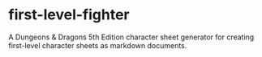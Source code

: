# first-level-fighter
A Dungeons &amp; Dragons 5th Edition character sheet generator for creating first-level character sheets as markdown documents.
